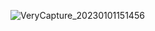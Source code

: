 ![VeryCapture_20230101151456](https://user-images.githubusercontent.com/26371465/210163542-47fe59cd-4aa9-4cc6-86ac-9ddc2f010b22.jpg)
